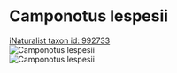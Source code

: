 
Camponotus lespesii
===================
  
[iNaturalist taxon id: 992733](https://www.inaturalist.org/taxa/992733)  
![Camponotus lespesii](https://inaturalist-open-data.s3.amazonaws.com/photos/242259550/medium.jpg)  
![Camponotus lespesii](https://inaturalist-open-data.s3.amazonaws.com/photos/238472850/medium.jpg)